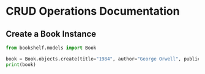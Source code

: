 # CRUD Operations Documentation

## Create a Book Instance
```python
from bookshelf.models import Book

book = Book.objects.create(title="1984", author="George Orwell", publication_year=1949)
print(book)
